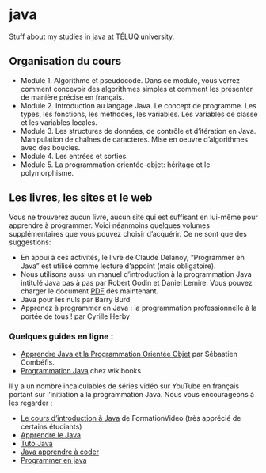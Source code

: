 # java
Stuff about my studies in java at TÉLUQ university.


## Organisation du cours

- Module 1. Algorithme et pseudocode. Dans ce module, vous verrez comment concevoir des algorithmes simples et comment les présenter de manière précise en français.
- Module 2. Introduction au langage Java. Le concept de programme. Les types, les fonctions, les méthodes, les variables. Les variables de classe et les variables locales.
- Module 3. Les structures de données, de contrôle et d’itération en Java. Manipulation de chaînes de caractères. Mise en oeuvre d’algorithmes avec des boucles.
- Module 4. Les entrées et sorties.
- Module 5. La programmation orientée-objet: héritage et le polymorphisme.

## Les livres, les sites et le web

Vous ne trouverez aucun livre, aucun site qui est suffisant en lui-même pour apprendre à programmer. Voici néanmoins quelques volumes supplémentaires que vous pouvez choisir d’acquérir. Ce ne sont que des suggestions:

- En appui à ces activités, le livre de Claude Delanoy, “Programmer en Java” est utilisé comme lecture d’appoint (mais obligatoire).
- Nous utilisons aussi un manuel d’introduction à la programmation Java intitulé Java pas à pas par Robert Godin et Daniel Lemire. Vous pouvez charger le document [PDF](https://github.com/RobertGodin/JavaPasAPas/raw/master/JavaPasAPas.pdf) dès maintenant.
- Java pour les nuls par Barry Burd
- Apprenez à programmer en Java : la programmation professionnelle à la portée de tous ! par Cyrille Herby

### Quelques guides en ligne :
- [Apprendre Java et la Programmation Orientée Objet](https://www.ukonline.be/cours/java/apprendre-java) par Sébastien Combéfis.
- [Programmation Java](https://fr.wikibooks.org/wiki/Programmation_Java) chez wikibooks

Il y a un nombre incalculables de séries vidéo sur YouTube en français portant sur l’initiation à la programmation Java. Nous vous encourageons à les regarder :

- [Le cours d’introduction à Java](https://www.youtube.com/playlist?list=PLrSOXFDHBtfHkq8dd3BbSaopVgRSYtgPv) de FormationVideo (très apprécié de certains étudiants)
- [Apprendre le Java](https://www.youtube.com/playlist?list=PLrSOXFDHBtfHkq8dd3BbSaopVgRSYtgPv)
- [Tuto Java](https://www.youtube.com/watch?v=XgVADKKb4jI&list=PLMS9Cy4Enq5LKYxJmD1ZIu3C7f3vA00hM&index=2)
- [Java apprendre à coder](https://www.youtube.com/playlist?list=PLBNheBxhHLQxfJhoz193-dRwvc2rl8AOW)
- [Programmer en java](https://www.youtube.com/playlist?list=PLlxQJeQRaKDRnvgIvfHTV6ZY8M2eurH95)
